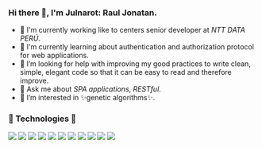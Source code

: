 ### Hi there 👋, I'm Julnarot:  Raul Jonatan.

- 🔭 I'm currently working like to centers senior developer at *NTT DATA PERÚ*.
- 🌱 I'm currently learning about authentication and authorization protocol for web applications.
- 🤔 I’m looking for help with improving my good practices to write clean, simple, elegant code so that it can be easy to read and therefore improve.
- 💬 Ask me about _SPA applications_, _RESTful_.
- :eyes: I’m interested in ✨genetic algorithms✨.


### :star2: Technologies :star2:
![](https://img.shields.io/badge/angular%20-%23DD0031.svg?&style=for-the-badge&logo=angular&logoColor=white) ![](https://img.shields.io/badge/angular.js-%23E23237.svg?&style=for-the-badge&logo=angularjs&logoColor=white) ![](https://img.shields.io/badge/vuejs-%2335495e.svg?&style=for-the-badge&logo=vuedotjs&logoColor=white) ![](https://img.shields.io/badge/laravel%20-%2320232a.svg?&style=for-the-badge&logo=laravel&logoColor=white)  ![](https://img.shields.io/badge/django-%23092E20.svg?&style=for-the-badge&logo=django&logoColor=white)  ![](https://img.shields.io/badge/flask-%23000.svg?&style=for-the-badge&logo=flask&logoColor=white) ![](https://img.shields.io/badge/oracle%20-%23DD0031.svg?&style=for-the-badge&logo=oracle&logoColor=white)  ![](https://img.shields.io/badge/postgres-%23316192.svg?&style=for-the-badge&logo=postgresql&logoColor=white) ![](https://img.shields.io/badge/docker%20-%230db7ed.svg?&style=for-the-badge&logo=docker&logoColor=white) ![](https://img.shields.io/badge/git%20-%23F05033.svg?&style=for-the-badge&logo=git&logoColor=white) ![](https://img.shields.io/badge/elementary-%230075A8.svg?&style=for-the-badge&logo=elementary&logoColor=white)[](https://img.shields.io/badge/MongoDB-4EA94B?style=for-the-badge&logo=mongodb&logoColor=white)[](https://img.shields.io/badge/Spring-6DB33F?style=for-the-badge&logo=spring&logoColor=white)[](https://img.shields.io/badge/Node.js-43853D?style=for-the-badge&logo=node.js&logoColor=white)[](https://img.shields.io/badge/Jest-323330?style=for-the-badge&logo=Jest&logoColor=white)
